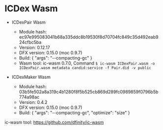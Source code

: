 # ICDex Wasm

- ICDexPair Wasm
    - Module hash: ec97e995083041b68a335ddc8b19530f8d70704fc849c35d492eab924cfbc5ba
    - Version: 0.12.17
    - DFX version: 0.15.0 (moc 0.9.7)
    - Build: {
        "args": "--compacting-gc"
    }
    - Wasm tool: ic-wasm 0.7.0, Command `$ ic-wasm ICDexPair.wasm -o ICDexPair.wasm metadata candid:service -f Pair.did -v public`

- ICDexMaker Wasm
    - Module hash: 03b5fe502a8a319c4b1280f8f5b525cb869d289fc0989859f0796b5b774a98ac
    - Version: 0.4.2
    - DFX version: 0.15.0 (moc 0.9.7)
    - Build: {
        "args": "--compacting-gc", 
        "optimize": "size"
    }


ic-wasm tool: https://github.com/dfinity/ic-wasm
